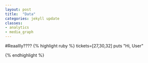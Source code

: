 ```yaml
---
layout: post
title:  "Data"
categories: jekyll update
classes:
- analytics
- media_graph
---
```


#Reaallly????
{% highlight ruby %}
tickets=[27,30,32]
puts "Hi, User"

{% endhighlight %}
       